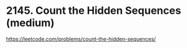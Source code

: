 # 2145. Count the Hidden Sequences (medium)

https://leetcode.com/problems/count-the-hidden-sequences/
